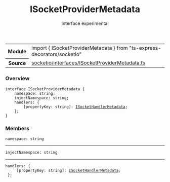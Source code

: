 <header class="symbol-info-header">    <h1 id="isocketprovidermetadata">ISocketProviderMetadata</h1>    <label class="symbol-info-type-label interface">Interface</label>    <label class="api-type-label experimental" title="experimental">experimental</label>  </header>
<section class="symbol-info">      <table class="is-full-width">        <tbody>        <tr>          <th>Module</th>          <td>            <div class="lang-typescript">                <span class="token keyword">import</span> { ISocketProviderMetadata }                 <span class="token keyword">from</span>                 <span class="token string">"ts-express-decorators/socketio"</span>                            </div>          </td>        </tr>        <tr>          <th>Source</th>          <td>            <a href="https://github.com/Romakita/ts-express-decorators/blob/v3.4.1/src/socketio/interfaces/ISocketProviderMetadata.ts#L0-L0">                socketio/interfaces/ISocketProviderMetadata.ts            </a>        </td>        </tr>                </tbody>      </table>    </section>

### Overview

<pre><code class="typescript-lang"><span class="token keyword">interface</span> ISocketProviderMetadata <span class="token punctuation">{</span>
    namespace<span class="token punctuation">:</span> <span class="token keyword">string</span><span class="token punctuation">;</span>
    injectNamespace<span class="token punctuation">:</span> <span class="token keyword">string</span><span class="token punctuation">;</span>
    handlers<span class="token punctuation">:</span> <span class="token punctuation">{</span>
        <span class="token punctuation">[</span>propertyKey<span class="token punctuation">:</span> <span class="token keyword">string</span><span class="token punctuation">]</span><span class="token punctuation">:</span> <a href="#api/socketio/isockethandlermetadata"><span class="token">ISocketHandlerMetadata</span></a><span class="token punctuation">;</span>
    <span class="token punctuation">}</span><span class="token punctuation">;</span>
<span class="token punctuation">}</span></code></pre>

### Members

<div class="method-overview"><pre><code class="typescript-lang">namespace<span class="token punctuation">:</span> <span class="token keyword">string</span></code></pre></div>
<hr />
<div class="method-overview"><pre><code class="typescript-lang">injectNamespace<span class="token punctuation">:</span> <span class="token keyword">string</span></code></pre></div>
<hr />
<div class="method-overview"><pre><code class="typescript-lang">handlers<span class="token punctuation">:</span> <span class="token punctuation">{</span>
     <span class="token punctuation">[</span>propertyKey<span class="token punctuation">:</span> <span class="token keyword">string</span><span class="token punctuation">]</span><span class="token punctuation">:</span> <a href="#api/socketio/isockethandlermetadata"><span class="token">ISocketHandlerMetadata</span></a><span class="token punctuation">;</span>
 <span class="token punctuation">}</span><span class="token punctuation">;</span></code></pre></div>

